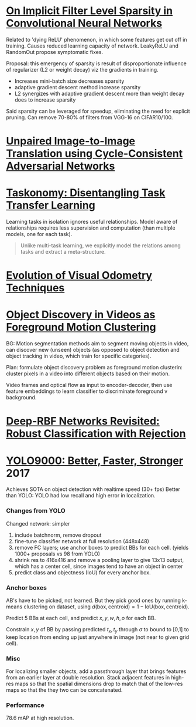 # [On Implicit Filter Level Sparsity in Convolutional Neural Networks](https://arxiv.org/pdf/1811.12495.pdf)

Related to 'dying ReLU' phenomenon, in which some features get cut off in training. Causes reduced learning capacity of network. LeakyReLU and RandomOut propose symptomatic fixes.

Proposal: this emergency of sparsity is result of disproportionate influence of regularizer (L2 or weight decay) viz the gradients in training.

- Increases mini-batch size decreases sparsity
- adaptive gradient descent method increase sparsity
- L2 synergizes with adaptive gradient descent more than weight decay does to increase sparsity

Said sparsity can be leveraged for speedup, eliminating the need for explicit pruning. Can remove 70-80% of filters from VGG-16 on CIFAR10/100.

# [Unpaired Image-to-Image Translation using Cycle-Consistent Adversarial Networks](https://arxiv.org/pdf/1703.10593.pdf)

# [Taskonomy: Disentangling Task Transfer Learning](http://taskonomy.stanford.edu/taskonomy_CVPR2018.pdf)

Learning tasks in isolation ignores useful relationships. Model aware of relationships requires less supervision and computation (than multiple models, one for each task).

> Unlike multi-task learning, we explicitly model the relations among tasks and extract a meta-structure.

# [Evolution of Visual Odometry Techniques](https://arxiv.org/pdf/1804.11142.pdf)

# [Object Discovery in Videos as Foreground Motion Clustering](https://arxiv.org/pdf/1812.02772.pdf)

BG: Motion segmentation methods aim to segment moving objects in video, can discover new (unseen) objects (as opposed to object detection and object tracking in video, which train for specific categories).

Plan: formulate object discovery problem as foreground motion clusterin: cluster pixels in a video into different objects based on their motion.

Video frames and optical flow as input to encoder-decoder, then use feature embeddings to learn classifier to discriminate foreground v background.

# [Deep-RBF Networks Revisited: Robust Classification with Rejection](https://arxiv.org/pdf/1812.03190.pdf)

# [YOLO9000: Better, Faster, Stronger](http://openaccess.thecvf.com/content_cvpr_2017/papers/Redmon_YOLO9000_Better_Faster_CVPR_2017_paper.pdf) 2017

Achieves SOTA on object detection with realtime speed (30+ fps)
Better than YOLO: YOLO had low recall and high error in localization.

### Changes from YOLO
Changed network: simpler
1. include batchnorm, remove dropout
2. fine-tune classifier network at full resolution (448x448)
3. remove FC layers; use anchor boxes to predict BBs for each cell. (yields 1000+ proposals vs 98 from YOLO)
4. shrink res to 416x416 and remove a pooling layer to give 13x13 output, which has a center cell, since images tend to have an object in center
5. predict class and objectness (IoU) for every anchor box.

### Anchor boxes
AB's have to be picked, not learned. But they pick good ones by running k-means clustering on dataset, using $d(\text{box},\text{centroid}) = 1 - \text{IoU}(\text{box},\text{centroid})$.

Predict 5 BBs at each cell, and predict $x,y,w,h,o$ for each BB.

Constrain $x,y$ of BB by passing predicted $t_x,t_y$ through $\sigma$ to bound to [0,1] to keep location from ending up just anywhere in image (not near to given grid cell).

### Misc

For localizing smaller objects, add a passthrough layer that brings features from an earlier layer at double resolution. Stack adjacent features in high-res maps so that the spatial dimensions drop to match that of the low-res maps so that the they two can be concatenated.

### Performance
78.6 mAP at high resolution.
<!--stackedit_data:
eyJoaXN0b3J5IjpbMTI5OTkxMjYwMyw5NjQzMjMxNzEsLTY0MD
QxODEzLDIwNzExMzQ0MTksLTE5MTcwODkyNzMsLTIwMzcwODUz
ODgsLTIwNTQ4MTg2ODMsMzk4MjA0NTMyLDExNzgwMjIzNDIsLT
g3NzkzNzEzNywxMTI2Mzc4MDYyLC0xMTA5OTk2MTksLTE5OTM4
MDAxMjIsMjA1NjUwODU3LC0xNjA5NzQ0NzIyLC0yNTYyMjA3NT
csLTE0Mjk0NDcxMDcsMjcyOTYyNjUzLDE4ODA4NzA1MjYsMTc4
Njk4MjE4NF19
-->